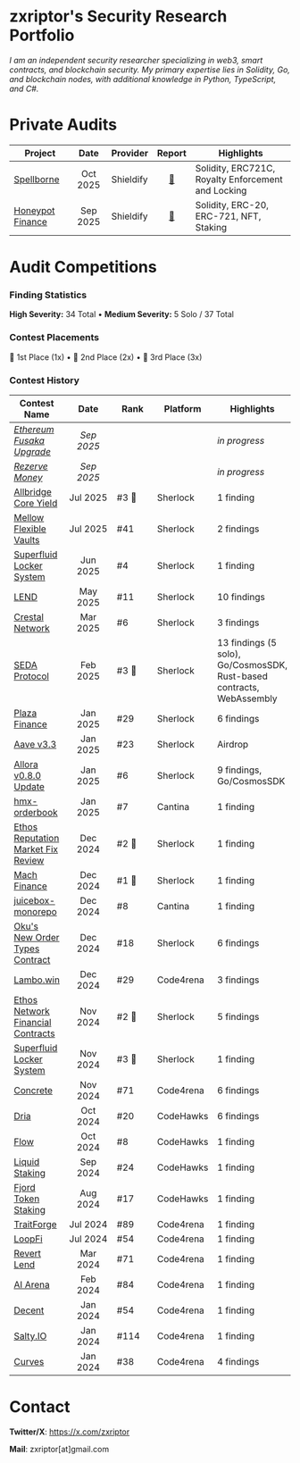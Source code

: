 # zxriptor's Security Research Portfolio

*I am an independent security researcher specializing in web3, smart contracts, and blockchain security. My primary expertise lies in Solidity, Go, and blockchain nodes, with additional knowledge in Python, TypeScript, and C#.*

# Private Audits

| Project                                          |   Date   | Provider  |                                                            Report                                                             | Highlights                                         |
| ------------------------------------------------ | :------: | --------- | :---------------------------------------------------------------------------------------------------------------------------: | -------------------------------------------------- |
| [Spellborne](https://www.spellborne.gg/)         | Oct 2025 | Shieldify |         [📄](https://github.com/shieldify-security/audits-portfolio/blob/main/reports/Spellborne-Security-Review.pdf)          | Solidity, ERC721C, Royalty Enforcement and Locking |
| [Honeypot Finance](https://honeypotfinance.xyz/) | Sep 2025 | Shieldify | [📄](https://github.com/shieldify-security/audits-portfolio/blob/main/reports/Honeypot-Finance-NFTStaking-Security-Review.pdf) | Solidity, ERC-20, ERC-721, NFT, Staking            |


# Audit Competitions

### Finding Statistics

**High Severity:** 34 Total • **Medium Severity:** 5 Solo / 37 Total

### Contest Placements

🥇 1st Place (1x) • 🥈 2nd Place (2x) • 🥉 3rd Place (3x)


### Contest History

| Contest Name                                                                               | &nbsp;&nbsp;&nbsp;&nbsp;Date&nbsp;&nbsp;&nbsp;&nbsp; | &nbsp;&nbsp;Rank&nbsp;&nbsp; | Platform  | Highlights                                     |
| ------------------------------------------------------------------------------------------ | :--------: | ---------------------------- | --------- | ---------------------------------------------- |
| *[Ethereum Fusaka Upgrade](https://audits.sherlock.xyz/contests/1140)*                     | *Sep 2025* |                              |           | *in progress*                                  |
| *[Rezerve Money](https://audits.sherlock.xyz/contests/1134)*                               | *Sep 2025* |                              |           | *in progress*                                  |
| [Allbridge Core Yield](https://audits.sherlock.xyz/contests/1051)                          |  Jul 2025  | #3 🥉                         | Sherlock  | 1 finding                                      |
| [Mellow Flexible Vaults](https://audits.sherlock.xyz/contests/964)                         |  Jul 2025  | #41                          | Sherlock  | 2 findings                                     |
| [Superfluid Locker System](https://audits.sherlock.xyz/contests/968)                       |  Jun 2025  | #4                           | Sherlock  | 1 finding                                      |
| [LEND](https://audits.sherlock.xyz/contests/908)                                           |  May 2025  | #11                          | Sherlock  | 10 findings                                    |
| [Crestal Network](https://audits.sherlock.xyz/contests/755)                                |  Mar 2025  | #6                           | Sherlock  | 3 findings                                     |
| [SEDA Protocol](https://audits.sherlock.xyz/contests/729)                                  |  Feb 2025  | #3 🥉                         | Sherlock  | 13 findings (5 solo), Go/CosmosSDK, Rust-based contracts, WebAssembly           |
| [Plaza Finance](https://audits.sherlock.xyz/contests/682)                                  |  Jan 2025  | #29                          | Sherlock  | 6 findings                                     |
| [Aave v3.3](https://audits.sherlock.xyz/contests/747)                                      |  Jan 2025  | #23                          | Sherlock  | Airdrop                                        |
| [Allora v0.8.0 Update](https://audits.sherlock.xyz/contests/728)                           |  Jan 2025  | #6                           | Sherlock  | 9 findings, Go/CosmosSDK |
| [hmx-orderbook](https://cantina.xyz/competitions/68d65682-ed04-48aa-969d-09a335de3748)     |  Jan 2025  | #7                           | Cantina   | 1 finding                                      |
| [Ethos Reputation Market Fix Review](https://audits.sherlock.xyz/contests/735)             |  Dec 2024  | #2 🥈                         | Sherlock  | 1 finding                                      |
| [Mach Finance](https://audits.sherlock.xyz/contests/727)                                   |  Dec 2024  | #1 🥇                         | Sherlock  | 1 finding                                      |
| [juicebox-monorepo](https://cantina.xyz/competitions/8d7bdfb9-cf19-4294-95d0-763af5d425b4) |  Dec 2024  | #8                           | Cantina   | 1 finding                                      |
| [Oku's New Order Types Contract](https://audits.sherlock.xyz/contests/641)                 |  Dec 2024  | #18                          | Sherlock  | 6 findings                                     |
| [Lambo.win](https://code4rena.com/audits/2024-12-lambo-win)                                |  Dec 2024  | #29                          | Code4rena | 3 findings                                     |
| [Ethos Network Financial Contracts](https://audits.sherlock.xyz/contests/675)              |  Nov 2024  | #2 🥈                         | Sherlock  | 5 findings                                     |
| [Superfluid Locker System](https://audits.sherlock.xyz/contests/648)                       |  Nov 2024  | #3 🥉                         | Sherlock  | 1 finding                                      |
| [Concrete](https://code4rena.com/audits/2024-11-concrete)                                  |  Nov 2024  | #71                          | Code4rena | 6 findings                                     |
| [Dria](https://codehawks.cyfrin.io/contests/cm2ooiwzk0003mx0tt5wiu88x)                     |  Oct 2024  | #20                          | CodeHawks | 6 findings                                     |
| [Flow](https://codehawks.cyfrin.io/contests/cm2eo5lck000153fxa1izszg2)                     |  Oct 2024  | #8                           | CodeHawks | 1 finding                                      |
| [Liquid Staking](https://codehawks.cyfrin.io/contests/cm1el4vjp00019d2nzombxfzp)           |  Sep 2024  | #24                          | CodeHawks | 1 finding                                      |
| [Fjord Token Staking](https://codehawks.cyfrin.io/contests/clzrc4ntn00015mxghjmoc4wt)      |  Aug 2024  | #17                          | CodeHawks | 1 finding                                      |
| [TraitForge](https://code4rena.com/audits/2024-07-traitforge)                              |  Jul 2024  | #89                          | Code4rena | 1 finding                                      |
| [LoopFi](https://code4rena.com/audits/2024-07-loopfi)                                      |  Jul 2024  | #54                          | Code4rena | 1 finding                                      |
| [Revert Lend](https://code4rena.com/audits/2024-03-revert-lend)                            |  Mar 2024  | #71                          | Code4rena | 1 finding                                      |
| [AI Arena](https://code4rena.com/audits/2024-02-ai-arena)                                  |  Feb 2024  | #84                          | Code4rena | 1 finding                                      |
| [Decent](https://code4rena.com/audits/2024-01-decent)                                      |  Jan 2024  | #54                          | Code4rena | 1 finding                                      |
| [Salty.IO](https://code4rena.com/audits/2024-01-salty-io)                                  |  Jan 2024  | #114                         | Code4rena | 1 finding                                      |
| [Curves](https://code4rena.com/audits/2024-01-curves)                                      |  Jan 2024  | #38                          | Code4rena | 4 findings                                     |


# Contact

**Twitter/X**: https://x.com/zxriptor

**Mail**: zxriptor[at]gmail.com
